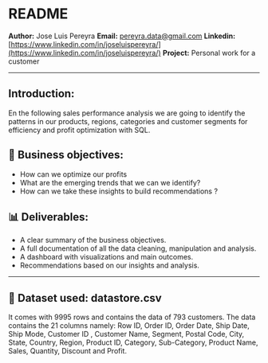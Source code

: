 # README

**Author:** Jose Luis Pereyra
**Email:** pereyra.data@gmail.com
**Linkedin:** [https://www.linkedin.com/in/joseluispereyra/](https://www.linkedin.com/in/joseluispereyra/)
**Project:** Personal work for a customer

---

## Introduction:

En the following sales performance analysis we are going to identify the patterns in our products, regions, categories and customer segments for efficiency and profit optimization with SQL. 

## 💼 Business objectives:

- How can we optimize our profits
- What are the emerging trends that we can we identify?
- How can we take these insights to build recommendations ?

## 📊 **Deliverables:**

- A clear summary of the business objectives.
- A full documentation of all the data cleaning, manipulation and analysis.
- A dashboard with visualizations and main outcomes.
- Recommendations based on our insights and analysis.

---

## 📂 Dataset used: datastore.csv

It comes with 9995 rows and contains the data of 793 customers. The data contains the 21 columns namely: Row ID, Order ID, Order Date, Ship Date, Ship Mode, Customer ID , Customer Name, Segment, Postal Code, City, State, Country, Region, Product ID, Category, Sub-Category, Product Name, Sales, Quantity, Discount and Profit.
